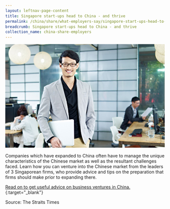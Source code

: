 ```yaml
---
layout: leftnav-page-content
title: Singapore start-ups head to China - and thrive
permalink: /china/share/what-employers-say/singapore-start-ups-head-to-china/
breadcrumb: Singapore start-ups head to China - and thrive
collection_name: china-share-employers
---
```


<img src="\images\china-employers\singapore-start-ups-head-to-china.jpg" alt="singapore-start-ups-head-to-china" style="width:800px;" />

Companies which have expanded to China often have to manage the unique characteristics of the Chinese market as well as the resultant challenges faced. Learn how you can venture into the Chinese market from the leaders of 3 Singaporean firms, who provide advice and tips on the preparation that firms should make prior to expanding there.

[Read on to get useful advice on business ventures in China.](https://www.straitstimes.com/business/companies-markets/singapore-start-ups-head-to-china-and-thrive){:target="_blank"}

Source: The Straits Times